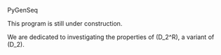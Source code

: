 PyGenSeq

This program is still under construction.

We are dedicated to investigating the properties of \(D_2^R\), a variant of \(D_2\).
